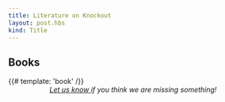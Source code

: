 ```yaml
---
title: Literature on Knockout
layout: post.hbs
kind: Title
---
```



<h2>Books</h2>

<div class='pure-g book-list' data-bind='foreach: books'>
  {{# template: 'book' /}}
</div>



<em style='text-align: center; display: block;'>
  <a href='https://github.com/knockout/knockout/issues/new'>
    Let us know
  </a>
  if you think we are missing something!
</em>
